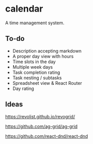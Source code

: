 # calendar

A time management system.

## To-do

- Description accepting markdown
- A proper day view with hours
- Time slots in the day
- Multiple week days
- Task completion rating
- Task nesting / subtasks
- Spreadsheet view & React Router
- Day rating

## Ideas

<https://revolist.github.io/revogrid/>

<https://github.com/ag-grid/ag-grid>

<https://github.com/react-dnd/react-dnd>
